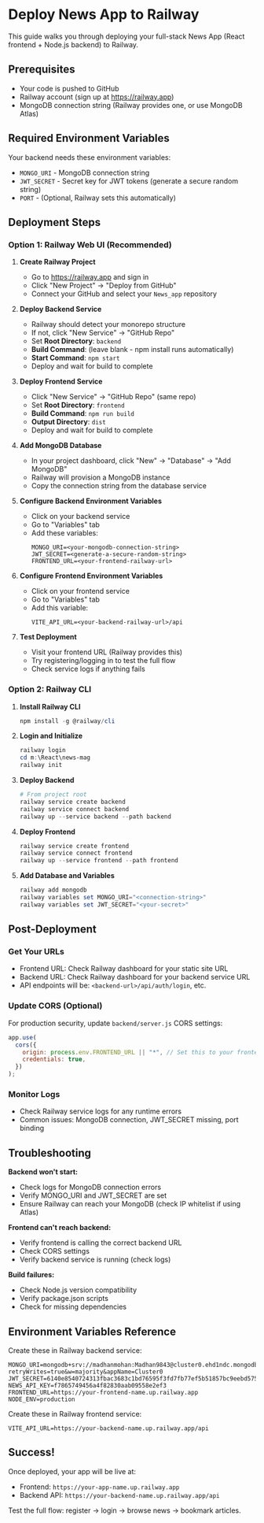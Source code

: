 # Deploy News App to Railway

This guide walks you through deploying your full-stack News App (React frontend + Node.js backend) to Railway.

## Prerequisites

- Your code is pushed to GitHub
- Railway account (sign up at https://railway.app)
- MongoDB connection string (Railway provides one, or use MongoDB Atlas)

## Required Environment Variables

Your backend needs these environment variables:
- `MONGO_URI` - MongoDB connection string
- `JWT_SECRET` - Secret key for JWT tokens (generate a secure random string)
- `PORT` - (Optional, Railway sets this automatically)

## Deployment Steps

### Option 1: Railway Web UI (Recommended)

1. **Create Railway Project**
   - Go to https://railway.app and sign in
   - Click "New Project" → "Deploy from GitHub"
   - Connect your GitHub and select your `News_app` repository

2. **Deploy Backend Service**
   - Railway should detect your monorepo structure
   - If not, click "New Service" → "GitHub Repo"
   - Set **Root Directory**: `backend`
   - **Build Command**: (leave blank - npm install runs automatically)
   - **Start Command**: `npm start`
   - Deploy and wait for build to complete

3. **Deploy Frontend Service**
   - Click "New Service" → "GitHub Repo" (same repo)
   - Set **Root Directory**: `frontend`
   - **Build Command**: `npm run build`
   - **Output Directory**: `dist`
   - Deploy and wait for build to complete

4. **Add MongoDB Database**
   - In your project dashboard, click "New" → "Database" → "Add MongoDB"
   - Railway will provision a MongoDB instance
   - Copy the connection string from the database service

5. **Configure Backend Environment Variables**
   - Click on your backend service
   - Go to "Variables" tab
   - Add these variables:
     ```
     MONGO_URI=<your-mongodb-connection-string>
     JWT_SECRET=<generate-a-secure-random-string>
     FRONTEND_URL=<your-frontend-railway-url>
     ```

6. **Configure Frontend Environment Variables**
   - Click on your frontend service  
   - Go to "Variables" tab
   - Add this variable:
     ```
     VITE_API_URL=<your-backend-railway-url>/api
     ```

7. **Test Deployment**
   - Visit your frontend URL (Railway provides this)
   - Try registering/logging in to test the full flow
   - Check service logs if anything fails

### Option 2: Railway CLI

1. **Install Railway CLI**
   ```powershell
   npm install -g @railway/cli
   ```

2. **Login and Initialize**
   ```powershell
   railway login
   cd m:\React\news-mag
   railway init
   ```

3. **Deploy Backend**
   ```powershell
   # From project root
   railway service create backend
   railway service connect backend
   railway up --service backend --path backend
   ```

4. **Deploy Frontend**
   ```powershell
   railway service create frontend
   railway service connect frontend
   railway up --service frontend --path frontend
   ```

5. **Add Database and Variables**
   ```powershell
   railway add mongodb
   railway variables set MONGO_URI="<connection-string>"
   railway variables set JWT_SECRET="<your-secret>"
   ```

## Post-Deployment

### Get Your URLs
- Frontend URL: Check Railway dashboard for your static site URL
- Backend URL: Check Railway dashboard for your backend service URL
- API endpoints will be: `<backend-url>/api/auth/login`, etc.

### Update CORS (Optional)
For production security, update `backend/server.js` CORS settings:
```javascript
app.use(
  cors({
    origin: process.env.FRONTEND_URL || "*", // Set this to your frontend Railway URL
    credentials: true,
  })
);
```

### Monitor Logs
- Check Railway service logs for any runtime errors
- Common issues: MongoDB connection, JWT_SECRET missing, port binding

## Troubleshooting

**Backend won't start:**
- Check logs for MongoDB connection errors
- Verify MONGO_URI and JWT_SECRET are set
- Ensure Railway can reach your MongoDB (check IP whitelist if using Atlas)

**Frontend can't reach backend:**
- Verify frontend is calling the correct backend URL
- Check CORS settings
- Verify backend service is running (check logs)

**Build failures:**
- Check Node.js version compatibility
- Verify package.json scripts
- Check for missing dependencies

## Environment Variables Reference

Create these in Railway backend service:
```
MONGO_URI=mongodb+srv://madhanmohan:Madhan9843@cluster0.ehd1ndc.mongodb.net/?retryWrites=true&w=majority&appName=Cluster0
JWT_SECRET=6140e8540724313fbac3683c1bd76595f3fd7fb77ef5b51857bc9eebd575a96650de9ca20b6cb3e6449124017854cd93a6aa35a1d42984e662407be30f83ac6d
NEWS_API_KEY=f7865749456a4f82830aab09558e2ef3
FRONTEND_URL=https://your-frontend-name.up.railway.app
NODE_ENV=production
```

Create these in Railway frontend service:
```
VITE_API_URL=https://your-backend-name.up.railway.app/api
```

## Success!

Once deployed, your app will be live at:
- Frontend: `https://your-app-name.up.railway.app`
- Backend API: `https://your-backend-name.up.railway.app/api`

Test the full flow: register → login → browse news → bookmark articles.